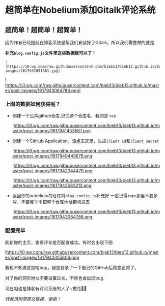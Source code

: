 
# 超简单在Nobelium添加Gitalk评论系统

## 超简单！超简单！超简单！

因为作者已经提前在博客系统里帮我们安装好了Gitalk，所以我们需要做的就是

**补充`blog.config.js`文件里这些数据就可以了！**

    ![https://i0.wp.com/raw.githubusercontent.com/bieb13/bieb13.github.io/master/post-images/1617937851381.jpg]

![https://i0.wp.com/raw.githubusercontent.com/bieb13/bieb13.github.io/master/post-images/1617943064786.png]

### 上图的数据如何获得呢？

- 创建一个公共github仓库,记住这个仓库名，我的是 `nob`
    
    !https://i0.wp.com/raw.githubusercontent.com/bieb13/bieb13.github.io/master/post-images/1617941453567.png
    
- 创建一个GitHub Application，[请点击这里](https://github.com/settings/applications/new)，生成`client id`和`client secret`
    
    !https://i0.wp.com/raw.githubusercontent.com/bieb13/bieb13.github.io/master/post-images/1617949445676.png
    
    !https://i0.wp.com/raw.githubusercontent.com/bieb13/bieb13.github.io/master/post-images/1617942344470.png
    
    !https://i0.wp.com/raw.githubusercontent.com/bieb13/bieb13.github.io/master/post-images/1617942583213.png
    
- 返回你的nobelium的仓库将`blog.config.js`补充好
一定记得`repo`那里不要多写，不要傻乎乎把整个仓库地址都填进去
    
    !https://i0.wp.com/raw.githubusercontent.com/bieb13/bieb13.github.io/master/post-images/1617943064786.png
    

### 配置完毕

刷新你的主页，查看评论是否配置成功。有时会出现下图

!https://i0.wp.com/raw.githubusercontent.com/bieb13/bieb13.github.io/master/post-images/1617943305806.png

我也不知道这是啥bug，我是登录了一下自己的GitHub后就变正常了。

对了你的网页地址不要设置过长，不然也会出现bug.

现在咱也是博客有评论系统的人了~撒花💐🌺

*转载请附带原文链接，谢谢！*